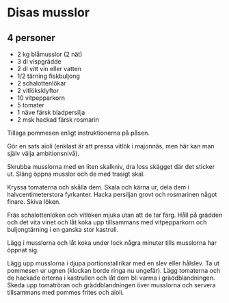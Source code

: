 # Disas musslor

## 4 personer

-   2 kg blåmusslor (2 nät)
-   3 dl vispgrädde
-   2 dl vitt vin eller vatten
-   1/2 tärning fiskbuljong
-   2 schalottenlökar
-   2 vitlöksklyftor
-   10 vitpepparkorn
-   5 tomater
-   1 näve färsk bladpersilja
-   2 msk hackad färsk rosmarin

Tillaga pommesen enligt instruktionerna på påsen.

Gör en sats aïoli (enklast är att pressa vitlök i majonnäs, men här kan
man själv välja ambitionsnivå).

Skrubba musslorna med en liten skalkniv, dra loss skägget där det
sticker ut. Släng öppna musslor och de med trasigt skal.

Kryssa tomaterna och skålla dem. Skala och kärna ur, dela dem i
halvcentimeterstora fyrkanter. Hacka persiljan grovt och rosmarinen
något finare. Skiva löken.

Fräs schalottenlöken och vitlöken mjuka utan att de tar färg. Håll på
grädden och det vita vinet och låt koka upp tillsammans med
vitpepparkorn och buljongtärning i en ganska stor kastrull.

Lägg i musslorna och låt koka under lock några minuter tills musslorna
har öppnat sig.

Lägg upp musslorna i djupa portionstallrikar med en slev eller hålslev.
Ta ut pommesen ur ugnen (klockan borde ringa nu ungefär). Lägg tomaterna
och de hackade örterna i kastrullen och låt dem bli varma i
gräddblandningen. Skeda upp tomatröran och gräddblandningen över
musslorna och servera tillsammans med pommes frites och aïoli.
